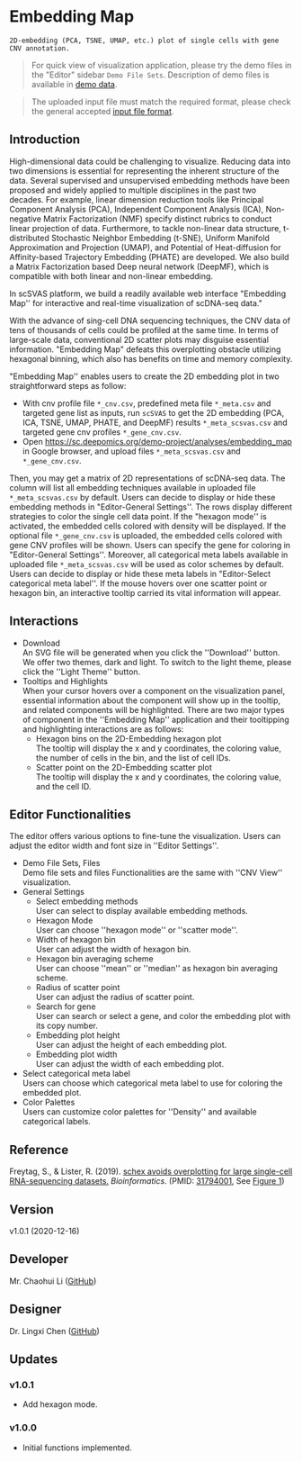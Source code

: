 # Embedding Map

`2D-embedding (PCA, TSNE, UMAP, etc.) plot of single cells with gene CNV annotation.`

> For quick view of visualization application, please try the demo files in the "Editor" sidebar `Demo File Sets`. Description of demo files is available in [demo data](https://docsc.deepomics.org/#/data/Demo_Data).

> The uploaded input file must match the required format, please check the general accepted [input file format](https://docsc.deepomics.org/#/data/Prepare_Input). 

## Introduction
High-dimensional data could be challenging to visualize. Reducing data into two dimensions is essential for representing the inherent structure of the data. Several supervised and unsupervised embedding methods have been proposed and widely applied to multiple disciplines in the past two decades. For example, linear dimension reduction tools like Principal Component Analysis (PCA), Independent Component Analysis (ICA), Non-negative Matrix Factorization (NMF) specify distinct rubrics to conduct linear projection of data. Furthermore, to tackle non-linear data structure, t-distributed Stochastic Neighbor Embedding (t-SNE), Uniform Manifold Approximation and Projection (UMAP), and Potential of Heat-diffusion for Affinity-based Trajectory Embedding (PHATE) are developed. We also build a Matrix Factorization based Deep neural network (DeepMF), which is compatible with both linear and non-linear embedding.

In scSVAS platform, we build a readily available web interface "Embedding Map''  for interactive and real-time visualization of scDNA-seq data."

With the advance of sing-cell DNA sequencing techniques, the CNV data of tens of thousands of cells could be profiled at the same time. In terms of large-scale data, conventional 2D scatter plots may disguise essential information. "Embedding Map" defeats this overplotting obstacle utilizing hexagonal binning, which also has benefits on time and memory complexity.


"Embedding Map'' enables users to create the 2D embedding plot in two straightforward steps as follow:



 + With cnv profile file `*_cnv.csv`, predefined meta file `*_meta.csv` and targeted gene list as inputs, run `scSVAS` to get the 2D embedding (PCA, ICA, TSNE, UMAP, PHATE, and DeepMF) results `*_meta_scsvas.csv` and targeted gene cnv profiles `*_gene_cnv.csv`.
 + Open https://sc.deepomics.org/demo-project/analyses/embedding_map in Google browser, and upload files `*_meta_scsvas.csv` and `*_gene_cnv.csv`.
   
   

Then, you may get a matrix of 2D representations of scDNA-seq data. The column will list all embedding techniques available in uploaded file `*_meta_scsvas.csv` by default. Users can decide to display or hide these embedding methods in "Editor-General Settings''. The rows display different strategies to color the single cell data point. If the "hexagon mode'' is activated, the embedded cells colored with density will be displayed. If the optional file `*_gene_cnv.csv` is uploaded, the embedded cells colored with gene CNV profiles will be shown. Users can specify the gene for coloring in "Editor-General Settings''. Moreover, all categorical meta labels available in uploaded file `*_meta_scsvas.csv` will be used as color schemes by default. Users can decide to display or hide these meta labels in "Editor-Select categorical meta label''. If the mouse hovers over one scatter point or hexagon bin, an interactive tooltip carried its vital information will appear. 



## Interactions

   + Download </br>
     An SVG file will be generated when you click the ''Download'' button. We offer two themes, dark and light. To switch to the light theme, please click the ''Light Theme'' button.
   + Tooltips and Highlights </br>
     When your cursor hovers over a component on the visualization panel, essential information about the component will show up in the tooltip, and related components will be highlighted. There are two major types of component in the ''Embedding Map'' application and their tooltipping and highlighting interactions are as follows:
     + Hexagon bins on the 2D-Embedding hexagon plot </br>
       The tooltip will display the x and y coordinates,  the coloring value, the number of cells in the bin, and the list of cell IDs.
     + Scatter point on the 2D-Embedding scatter plot </br>
       The tooltip will display the x and y coordinates, the coloring value, and the cell ID.

## Editor Functionalities

The editor offers various options to fine-tune the visualization. Users can adjust the editor width and font size in ''Editor Settings''.

   + Demo File Sets, Files </br>
     Demo file sets and files Functionalities are the same with ''CNV View'' visualization.
   + General Settings </br>
     + Select embedding methods </br>
       User can select to display available embedding methods.
     + Hexagon Mode </br>
       User can choose ''hexagon mode'' or ''scatter mode''.
     + Width of hexagon bin </br>
       User can adjust the width of hexagon bin.
     + Hexagon bin averaging scheme </br>
       User can choose ''mean'' or ''median'' as hexagon bin averaging scheme.
     + Radius of scatter point </br>
       User can adjust the radius of scatter point.
     + Search for gene </br>
       User can search or select a gene, and color the embedding plot with its copy number.
     + Embedding plot height </br>
       User can adjust the height of each embedding plot.
     + Embedding plot width </br>
       User can adjust the width of each embedding plot.
   + Select categorical meta label </br>
      Users can choose which categorical meta label to use for coloring the embedded plot. 
   + Color Palettes </br>
      Users can customize color palettes for ''Density'' and available categorical labels.

## Reference

Freytag, S., & Lister, R. (2019). 
[schex avoids overplotting for large single-cell RNA-sequencing datasets.](https://academic.oup.com/bioinformatics/advance-article/doi/10.1093/bioinformatics/btz907/5651017)
*Bioinformatics*.
(PMID: [31794001](https://www.ncbi.nlm.nih.gov/pubmed/31794001), See [Figure 1](https://academic.oup.com/view-large/figure/190380643/btz907f1.tif))

## Version

v1.0.1 (2020-12-16)

## Developer

Mr. Chaohui Li ([GitHub](https://github.com/Eric0627))

## Designer

Dr. Lingxi Chen ([GitHub](https://github.com/paprikachan))

## Updates

### v1.0.1
   - Add hexagon mode.

### v1.0.0
   - Initial functions implemented.
